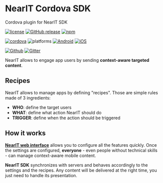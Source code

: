 # NearIT Cordova SDK
Cordova plugin for NearIT SDK


[![license](https://img.shields.io/github/license/nearit/Cordova-SDK.svg)](LICENSE)
[![GitHub release](https://img.shields.io/github/release/nearit/Cordova-SDK.svg)](https://github.com/nearit/Cordova-SDK/releases)
[![npm](https://img.shields.io/npm/v/cordova-plugin-nearit.svg)](https://www.npmjs.com/package/cordova-plugin-nearit)

[![cordova](https://img.shields.io/badge/Cordova-6.0.0-green.svg)](https://cordova.apache.org/)
![platforms](https://img.shields.io/badge/platforms-Android%20%7C%20iOS-brightgreen.svg)
[![Android](https://img.shields.io/badge/Android-16-blue.svg)](https://developer.android.com/about/dashboards/index.html#Platform)
[![iOS](https://img.shields.io/badge/iOS-9-blue.svg)](https://developer.apple.com/ios/)

[![Github](https://img.shields.io/badge/code-Github-green.svg)](https://github.com/nearit/Cordova-SDK)
[![Gitter](https://img.shields.io/gitter/room/nearit/Lobby.svg)](https://gitter.im/nearit/Lobby)

NearIT allows to engage app users by sending **context-aware targeted content**.

## Recipes
NearIT allows to manage apps by defining "recipes". Those are simple rules made of 3 ingredients:

* **WHO**: define the target users
* **WHAT**: define what action NearIT should do
* **TRIGGER**: define when the action should be triggered

## How it works
<a href="https://go.nearit.com/" target="_blank">**NearIT web interface**</a> allows you to configure all the features quickly.
Once the settings are configured, **everyone** - even people without technical skills - can manage context-aware mobile content.

**NearIT SDK** synchronizes with servers and behaves accordingly to the settings and the recipes. Any content will be delivered at the right time, you just need to handle its presentation.
